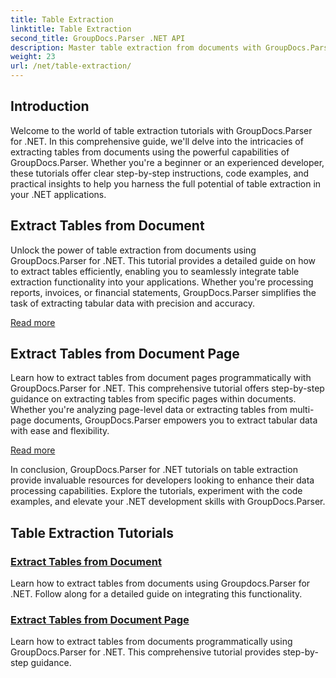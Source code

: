 ```yaml
---
title: Table Extraction
linktitle: Table Extraction
second_title: GroupDocs.Parser .NET API
description: Master table extraction from documents with GroupDocs.Parser for .NET. Learn to extract tables programmatically for efficient data processing.
weight: 23
url: /net/table-extraction/
---
```

## Introduction

Welcome to the world of table extraction tutorials with GroupDocs.Parser for .NET. In this comprehensive guide, we'll delve into the intricacies of extracting tables from documents using the powerful capabilities of GroupDocs.Parser. Whether you're a beginner or an experienced developer, these tutorials offer clear step-by-step instructions, code examples, and practical insights to help you harness the full potential of table extraction in your .NET applications.

## Extract Tables from Document
Unlock the power of table extraction from documents using GroupDocs.Parser for .NET. This tutorial provides a detailed guide on how to extract tables efficiently, enabling you to seamlessly integrate table extraction functionality into your applications. Whether you're processing reports, invoices, or financial statements, GroupDocs.Parser simplifies the task of extracting tabular data with precision and accuracy.

[Read more](./extract-tables-from-document/)

## Extract Tables from Document Page
Learn how to extract tables from document pages programmatically with GroupDocs.Parser for .NET. This comprehensive tutorial offers step-by-step guidance on extracting tables from specific pages within documents. Whether you're analyzing page-level data or extracting tables from multi-page documents, GroupDocs.Parser empowers you to extract tabular data with ease and flexibility.

[Read more](./extract-tables-from-document-page/)

In conclusion, GroupDocs.Parser for .NET tutorials on table extraction provide invaluable resources for developers looking to enhance their data processing capabilities. Explore the tutorials, experiment with the code examples, and elevate your .NET development skills with GroupDocs.Parser.
## Table Extraction Tutorials
### [Extract Tables from Document](./extract-tables-from-document/)
Learn how to extract tables from documents using Groupdocs.Parser for .NET. Follow along for a detailed guide on integrating this functionality.
### [Extract Tables from Document Page](./extract-tables-from-document-page/)
Learn how to extract tables from documents programmatically using GroupDocs.Parser for .NET. This comprehensive tutorial provides step-by-step guidance.